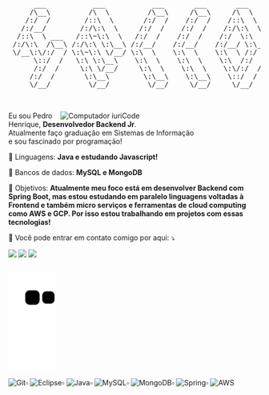 <pre align="center">
      ___           ___           ___       ___       ___     
     /\__\         /\  \         /\__\     /\__\     /\  \    
    /:/  /        /::\  \       /:/  /    /:/  /    /::\  \   
   /:/__/        /:/\:\  \     /:/  /    /:/  /    /:/\:\  \  
  /::\  \ ___   /::\~\:\  \   /:/  /    /:/  /    /:/  \:\  \ 
 /:/\:\  /\__\ /:/\:\ \:\__\ /:/__/    /:/__/    /:/__/ \:\__\
 \/__\:\/:/  / \:\~\:\ \/__/ \:\  \    \:\  \    \:\  \ /:/  /
      \::/  /   \:\ \:\__\    \:\  \    \:\  \    \:\  /:/  / 
      /:/  /     \:\ \/__/     \:\  \    \:\  \    \:\/:/  /  
     /:/  /       \:\__\        \:\__\    \:\__\    \::/  /   
     \/__/         \/__/         \/__/     \/__/     \/__/    


</pre>


<img src="https://raw.githubusercontent.com/MicaelliMedeiros/micaellimedeiros/master/image/computer-illustration.png" min-width="400px" max-width="400px" width="400px" align="right" alt="Computador iuriCode">

<p align="left"> 
  Eu sou Pedro Henrique, <strong>Desenvolvedor Backend Jr</strong>.<br>
  Atualmente faço graduação em Sistemas de Informação <br> 
  e sou fascinado por programação!
</p>

<p align="left">
  🦄 Linguagens: <strong>Java e estudando Javascript!</strong>
</p>

<p align="left">
  💾 Bancos de dados: <strong>MySQL e MongoDB</strong>
</p>

<p align="left">
  💼 Objetivos: <strong>Atualmente meu foco está em desenvolver Backend com Spring Boot,
                         mas estou estudando em paralelo linguagens voltadas à Frontend 
                         e também micro serviços e ferramentas de cloud computing como
                         AWS e GCP. Por isso estou trabalhando em projetos com essas tecnologias!
  </strong>
</p>

<p align="left">
  💌 Você pode entrar em contato comigo por aqui: ⤵️
</p>

<p align="left">
  <a href="mailto:pedrohbc96@gmail.com" alt="Gmail">
  <img src="https://img.shields.io/badge/-Gmail-FF0000?style=flat-square&labelColor=FF0000&logo=gmail&logoColor=white&link=mailto:pedrohbc96@gmail.com" /></a>

  <a href="https://www.linkedin.com/in/pedro-henriquebc/" alt="Linkedin">
  <img src="https://img.shields.io/badge/-Linkedin-0e76a8?style=flat-square&logo=Linkedin&logoColor=white&link=https://www.linkedin.com/in/pedro-henriquebc/" /></a>

  <a href="https://api.whatsapp.com/send?phone=5581993956156&text=Olá" alt="WhatsApp">
  <img src="https://img.shields.io/badge/-WhatsApp-25d366?style=flat-square&labelColor=25d366&logo=whatsapp&logoColor=white&link=https://api.whatsapp.com/send?phone=5581993956156&text=Olá"/></a>

</p>   

##  
   
 ![Snake animation](https://github.com/PedroHenriquebc/PedroHenriquebc/blob/output/github-contribution-grid-snake.svg)
 
![Git](https://img.shields.io/badge/git-%23F05033.svg?style=for-the-badge&logo=git&logoColor=white)▫️
![Eclipse](https://img.shields.io/badge/Eclipse-FE7A16.svg?style=for-the-badge&logo=Eclipse&logoColor=white)▫️
![Java](https://img.shields.io/badge/java-%23ED8B00.svg?style=for-the-badge&logo=java&logoColor=white)▫️
![MySQL](https://img.shields.io/badge/mysql-%2300f.svg?style=for-the-badge&logo=mysql&logoColor=white)▫️
![MongoDB](https://img.shields.io/badge/MongoDB-%234ea94b.svg?style=for-the-badge&logo=mongodb&logoColor=white)▫️
![Spring](https://img.shields.io/badge/spring-%236DB33F.svg?style=for-the-badge&logo=spring&logoColor=white)▫️
![AWS](https://img.shields.io/badge/AWS-%23FF9900.svg?style=for-the-badge&logo=amazon-aws&logoColor=white)
